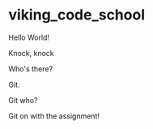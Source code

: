 # viking_code_school

Hello World!

Knock, knock

Who's there?

Git.

Git who?

Git on with the assignment!